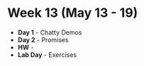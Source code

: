 # Week 13 (May 13 - 19)
* **Day 1** - Chatty Demos
* **Day 2** - Promises
* **HW** -
* **Lab Day** - Exercises
